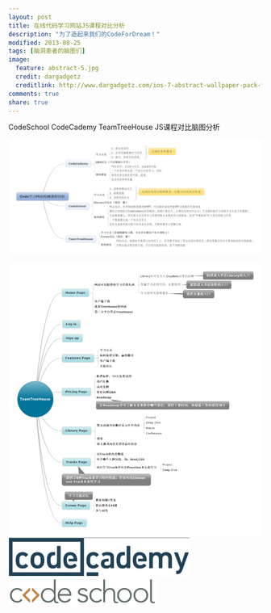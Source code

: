```yaml
---
layout: post
title: 在线代码学习网站JS课程对比分析
description: "为了造起来我们的CodeForDream！"
modified: 2013-08-25
tags: [脑洞患者的脑图们]
image:
  feature: abstract-5.jpg
  credit: dargadgetz
  creditlink: http://www.dargadgetz.com/ios-7-abstract-wallpaper-pack-for-iphone-5-and-ipod-touch-retina/
comments: true
share: true
---
```

CodeSchool CodeCademy TeamTreeHouse JS课程对比脑图分析

<a href="/images/blog/2014-02-08-Mind-Map-For-Codefordream/Code%E5%AD%A6%E4%B9%A0%E7%BD%91%E7%AB%99%E7%9A%84JS%E8%AF%BE%E7%A8%8B%E6%AF%94%E8%BE%83-%E7%AB%9E%E5%93%81%E5%88%86%E6%9E%90.jpg"><img src="/images/blog/2014-02-08-Mind-Map-For-Codefordream/Code%E5%AD%A6%E4%B9%A0%E7%BD%91%E7%AB%99%E7%9A%84JS%E8%AF%BE%E7%A8%8B%E6%AF%94%E8%BE%83-%E7%AB%9E%E5%93%81%E5%88%86%E6%9E%90.jpg"/></a>

<div height="100px">
    <a href="http://teamtreehouse.com/"><img src="/images/blog/2014-02-08-Mind-Map-For-Codefordream/TeamTreeHouse%E7%BD%91%E7%AB%99%E5%88%86%E6%9E%90.jpg"/></a>
    <a href="http://www.codecademy.com/"><img src="/images/blog/2014-02-08-Mind-Map-For-Codefordream/codecademy.png"/></a>
    <a href="https://www.codeschool.com/"><img src="/images/blog/2014-02-08-Mind-Map-For-Codefordream/codeschool.png"/></a>
</div>